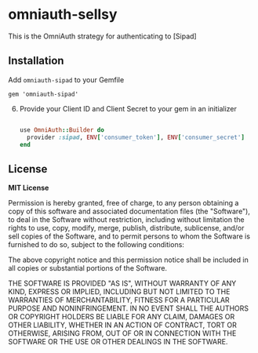 # omniauth-sellsy

This is the OmniAuth strategy for authenticating to [Sipad]

## Installation

Add `omniauth-sipad` to your Gemfile

   ```
   gem 'omniauth-sipad'
   ```

6. Provide your Client ID and Client Secret to your gem in an initializer

   ```ruby

   use OmniAuth::Builder do
     provider :sipad, ENV['consumer_token'], ENV['consumer_secret']
   end
   ```

## License

**MIT License**

Permission is hereby granted, free of charge, to any person obtaining a copy of this software and associated documentation files (the "Software"), to deal in the Software without restriction, including without limitation the rights to use, copy, modify, merge, publish, distribute, sublicense, and/or sell copies of the Software, and to permit persons to whom the Software is furnished to do so, subject to the following conditions:

The above copyright notice and this permission notice shall be included in all copies or substantial portions of the Software.

THE SOFTWARE IS PROVIDED "AS IS", WITHOUT WARRANTY OF ANY KIND, EXPRESS OR IMPLIED, INCLUDING BUT NOT LIMITED TO THE WARRANTIES OF MERCHANTABILITY, FITNESS FOR A PARTICULAR PURPOSE AND NONINFRINGEMENT. IN NO EVENT SHALL THE AUTHORS OR COPYRIGHT HOLDERS BE LIABLE FOR ANY CLAIM, DAMAGES OR OTHER LIABILITY, WHETHER IN AN ACTION OF CONTRACT, TORT OR OTHERWISE, ARISING FROM, OUT OF OR IN CONNECTION WITH THE SOFTWARE OR THE USE OR OTHER DEALINGS IN THE SOFTWARE.
